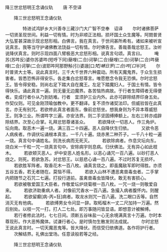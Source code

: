   降三世忿怒明王念诵仪轨
　　唐 不空译




　　降三世忿怒明王念诵仪轨

　　　　特进试鸿胪乡大兴善寺三藏沙门大广智不空奉　诏译
　　尔时诸佛菩萨一切贤圣现世间。利益一切有情。时为非顺正法相。损坏国土众生魔等。阿閦普贤大弘誓甚深故示现忿怒形相。白佛言。我在真言。于世间甚所希有。诸如来被听宣说真言。我等当守护诸佛教法饶益一切有情。尔时佛告言。善哉善哉忿怒王。汝听说降伏真言。则时示现四面八臂极恶大忿怒形相。说真言句颂。真言曰。
　　唵苏(苏吽反)婆你苏婆吽(短呼下同)蘖哩(二合)诃拏(二合)蘖哩(二合)诃拏(二合)吽蘖哩(二合)诃拏(二合)波耶吽阿那野斛(引)婆誐[口*梵]嚩日罗(二合)吽[口*半]吒
　　尔时普贤大士等。说此真言时。三千大千世界六种震动。所有天魔鬼界。于众生生损害者。皆悉恐怖非得安乐。各走集白忿怒尊言。唯愿愍念令我无恐惧。尔时忿怒王。皆令得安稳。则尚右足下踏大自在魔王。左足下踏魔妇人。于国土有情。皆令得快乐。诵此真言一遍。则无量无边魔界。各苦恼热病故。于行者生障碍者无得便者。变成行者仆从乃到妨难。行者　宜须护三业内外。此亦可辟除结界印身五处。作契仪则。可见金刚顶瑜伽教中。更不翻译。复不须作诸契法印。但威验皆在此真言。亦无有别咒。若欲修此真言者面东。像前忿怒坐。想我身则为不异本尊威怒王。则净三业。所谓吽字三遍。亦安法界。则二手坚固缚捧额上。左右三转亦成辟除结界。次至心合掌。礼拜忿怒尊诸圣众。
　　若欲降伏一切恶人。作三角炉。坛向南。取恶木一遍一烧。满三百二十四遍。恶人自降伏生归依。
　　又欲令恶人病疾者。作调伏坛诵根本真言。一千八十遍。烧赤黑二种芥子。一千八十粒一遍一烧。真言句中诵姓名。则洗长病而无死灭。
　　若欲除病者。作息灾坛向东。烧白米一千粒一咒一烧真言句中。安除病宇则息病。归伏佛法。无有异心如此枝木。
　　若欲顿灭恶人。炉中安恶人姓名形。以恶心诵咒一百八遍。以砂打恶人烧之。则死。若欲急苏。对忿怒王。以慈悲心诵一百八遍。不过时苏复无损坏。
　　若欲胜军阵者。取香花木一百八枚。诵真言烧之。即虽魔敌军即时得胜。亦须五谷五香。若无者随在。莫恼不得。
　　若欲入山林不遭恶禽兽毒虫者。二手掌内把随节之石咒二七遍。打投行道前。虽禽兽毒虫皆降伏。敢无有害损心。
　　若欲被敬爱国王大臣者。作敬爱坛炉烧菊根一百八枚。一咒一烧一则敬爱自来。
　　若欲济助重病人者。对像前咒香水一百八遍。急撮入病者腹怀内。则醒起。
　　若欲留癫[病-丙+狂]病者。取龙水则咒一百八遍。洗二眼口舌等。自然消灭无有他病。
　　若欲缚男女令问显一辞。取柘榴木一丈二尺加持一万遍。然后别处。以枝一咒一打。打人二七处。即万事随问皆显语。即想意计被解缚。
　　若行者修此法时。七七日间。须断五谷味盐一心无余境满真言十万遍。尔时本尊现形。作大恶怖魔体。试谦行者心。是时慎勿生散发则法成就。
　　尔时忿怒王说此真言时。一切天魔恶鬼等。皆大降伏。而信受归依佛道。各作将护行者。
　　次解结界。礼佛出堂场。任意读般若等之经。

　　降三世忿怒明王念诵仪轨


